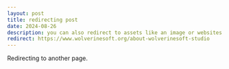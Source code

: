 ```yaml
---
layout: post
title: redirecting post
date: 2024-08-26
description: you can also redirect to assets like an image or websites
redirect: https://www.wolverinesoft.org/about-wolverinesoft-studio
---
```


Redirecting to another page.
